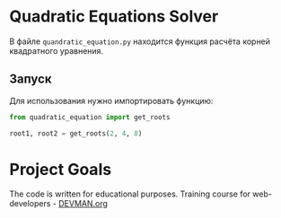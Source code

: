 # Quadratic Equations Solver


В файле `quandratic_equation.py` находится функция расчёта корней квадратного уравнения. 

## Запуск

Для использования нужно импортировать функцию:
```python
from quadratic_equation import get_roots

root1, root2 = get_roots(2, 4, 8)
```

# Project Goals

The code is written for educational purposes. Training course for web-developers - [DEVMAN.org](https://devman.org)
